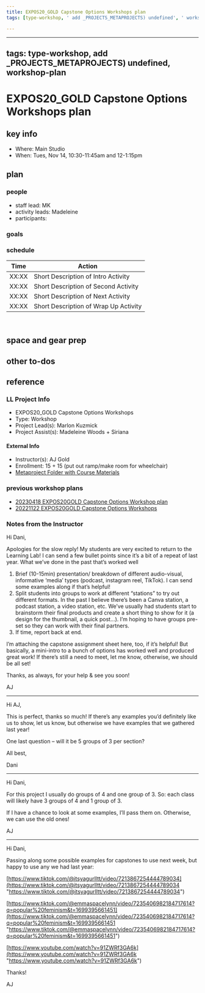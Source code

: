 ```yaml
---
title: EXPOS20_GOLD Capstone Options Workshops plan
tags: [type-workshop, ' add _PROJECTS_METAPROJECTS) undefined', ' workshop-plan']

---
```


---
tags: type-workshop, add _PROJECTS_METAPROJECTS) undefined, workshop-plan
---


# EXPOS20_GOLD Capstone Options Workshops plan

## key info
- Where: Main Studio
- When: Tues, Nov 14, 10:30-11:45am and 12-1:15pm

## plan

### people
* staff lead: MK
* activity leads: Madeleine
* participants:
### goals
### schedule

| Time | Action |  
| -------- | -------- | 
| XX:XX     |  Short Description of Intro Activity    | 
| XX:XX     |  Short Description of Second Activity    | 
| XX:XX     |  Short Description of Next Activity    | 
| XX:XX     |  Short Description of Wrap Up Activity    |  
 
## space and gear prep

## other to-dos

## reference
### LL Project Info
* EXPOS20_GOLD Capstone Options Workshops
* Type: Workshop
* Project Lead(s): Marlon Kuzmick
* Project Assist(s): Madeleine Woods + Siriana

#### External Info
* Instructor(s): AJ Gold
* Enrollment: 15 + 15 (put out ramp/make room for wheelchair)
* [Metaproject Folder with Course Materials](https://drive.google.com/drive/folders/1nkwH7-egBtZKqRkCpjyn15eGtbYPdChD?usp=drive_link)
### previous workshop plans
* [20230418 EXPOS20GOLD Capstone Options Workshop plan](/uRAezIAwQRmVINQGcl97JA)
* [20221122 EXPOS20GOLD Capstone Options Workshops](/XPtH9J0_QIi63kqrsz0pog)
### Notes from the Instructor
Hi Dani,

Apologies for the slow reply! My students are very excited to return to the Learning Lab! I can send a few bullet points since it’s a bit of a repeat of last year. What we’ve done in the past that’s worked well 

1.  Brief (10-15min) presentation/ breakdown of different audio-visual, informative ‘media’ types (podcast, instagram reel, TikTok). I can send some examples along if that’s helpful!    
2.  Split students into groups to work at different “stations” to try out different formats. In the past I believe there’s been a Canva station, a podcast station, a video station, etc. We’ve usually had students start to brainstorm their final products and create a short thing to show for it (a design for the thumbnail, a quick post…). I’m hoping to have groups pre-set so they can work with their final partners.           
3.  If time, report back at end. 

I’m attaching the capstone assignment sheet here, too, if it’s helpful! But basically, a mini-intro to a bunch of options has worked well and produced great work! If there’s still a need to meet, let me know, otherwise, we should be all set!   
  

Thanks, as always, for your help & see you soon! 

AJ

---
Hi AJ, 

This is perfect, thanks so much! If there’s any examples you’d definitely like us to show, let us know, but otherwise we have examples that we gathered last year! 

One last question – will it be 5 groups of 3 per section? 

All best, 

Dani

---

Hi Dani,  
  
 
For this project I usually do groups of 4 and one group of 3. So: each class will likely have 3 groups of 4 and 1 group of 3.  
  
If I have a chance to look at some examples, I’ll pass them on. Otherwise, we can use the old ones!  
  
 

AJ  

---
Hi Dani,  
  
Passing along some possible examples for capstones to use next week, but happy to use any we had last year:  
  
[https://www.tiktok.com/@itsyagurlltt/video/7213867254444789034](https://www.tiktok.com/@itsyagurlltt/video/7213867254444789034 "https://www.tiktok.com/@itsyagurlltt/video/7213867254444789034")  
  
[https://www.tiktok.com/@emmaspacelynn/video/7235406982184717614?q=popular%20feminism&t=1699395661451](https://www.tiktok.com/@emmaspacelynn/video/7235406982184717614?q=popular%20feminism&t=1699395661451 "https://www.tiktok.com/@emmaspacelynn/video/7235406982184717614?q=popular%20feminism&t=1699395661451") 

[https://www.youtube.com/watch?v=91ZWRf3GA6k](https://www.youtube.com/watch?v=91ZWRf3GA6k "https://www.youtube.com/watch?v=91ZWRf3GA6k")  
  
Thanks! 

AJ
